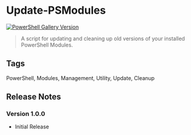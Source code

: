 # Update-PSModules

[![PowerShell Gallery Version](https://img.shields.io/powershellgallery/v/Update-PSModules?include_prereleases)](https://www.powershellgallery.com/packages/Update-PSModules/)

> A script for updating and cleaning up old versions of your installed PowerShell Modules.

## Tags

PowerShell, Modules, Management, Utility, Update, Cleanup

## Release Notes

### Version 1.0.0

- Initial Release

